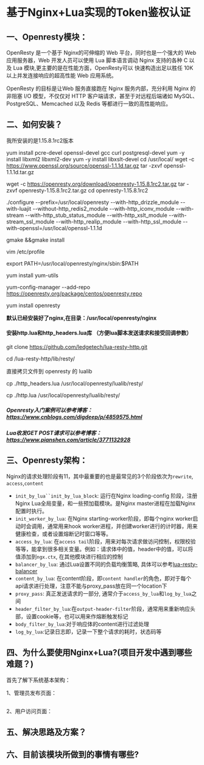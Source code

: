 # 基于Nginx+Lua实现的Token鉴权认证

## 一、Openresty模块：

OpenResty 是一个基于 Nginx的可伸缩的 Web 平台，同时也是一个强大的 Web 应用服务器，Web 开发人员可以使用 Lua 脚本语言调动 Nginx 支持的各种 C 以及 Lua 模块,更主要的是在性能方面，OpenResty可以 快速构造出足以胜任 10K 以上并发连接响应的超高性能 Web 应用系统。

OpenResty 的目标是让Web 服务直接跑在 Nginx 服务内部，充分利用 Nginx 的非阻塞 I/O 模型，不仅仅对 HTTP 客户端请求，甚至于对远程后端诸如 MySQL、PostgreSQL、Memcached 以及 Redis 等都进行一致的高性能响应。

## 二、如何安装？

我所安装的是1.15.8.1rc2版本

yum install pcre-devel openssl-devel gcc curl postgresql-devel
yum -y install libxml2 libxml2-dev
yum -y install libxslt-devel
cd /usr/local/
wget -c https://www.openssl.org/source/openssl-1.1.1d.tar.gz
tar -zxvf openssl-1.1.1d.tar.gz

wget -c https://openresty.org/download/openresty-1.15.8.1rc2.tar.gz
tar -zxvf openresty-1.15.8.1rc2.tar.gz
cd openresty-1.15.8.1rc2


./configure --prefix=/usr/local/openresty  --with-http_drizzle_module --with-luajit --without-http_redis2_module --with-http_iconv_module --with-stream --with-http_stub_status_module --with-http_xslt_module --with-stream_ssl_module --with-http_realip_module --with-http_ssl_module --with-openssl=/usr/local/openssl-1.1.1d

gmake &&gmake install



vim /etc/profile

export PATH=/usr/local/openresty/nginx/sbin:$PATH

yum install yum-utils

yum-config-manager --add-repo https://openresty.org/package/centos/openresty.repo

yum install openresty

**默认已经安装好了nginx,在目录：/usr/local/openresty/nginx** 

#### 安装http.lua和http_headers.lua库 （方便lua脚本发送请求和接受回调参数）


git clone https://github.com/ledgetech/lua-resty-http.git

cd /lua-resty-http/lib/resty/

直接拷贝文件到 openresty 的 lualib

cp ./http_headers.lua /usr/local/openresty/lualib/resty/

cp ./http.lua /usr/local/openresty/lualib/resty/



##### Openresty入门案例可以参考博客：<https://www.cnblogs.com/digdeep/p/4859575.html>

##### Lua收发GET POST请求可以参考博客：https://www.pianshen.com/article/3771132928



## 三、Openresty架构：

Nginx的请求处理阶段有11，其中最重要的也是最常见的3个阶段依次为`rewrite`, `access`,`content`

- `init_by_lua``init_by_lua_block`: 运行在Nginx loading-config 阶段，注册Nginx Lua全局变量，和一些预加载模块。是Nginx master进程在加载Nginx配置时执行。
- `init_worker_by_lua`: 在Nginx starting-worker阶段，即每个nginx worker启动时会调用，通常用来hook worker进程，并创建worker进行的计时器，用来健康检查，或者设置熔断记时窗口等等。
- `access_by_lua`: 在`access tail`阶段，用来对每次请求做访问控制，权限校验等等，能拿到很多相关变量。例如：请求体中的值，header中的值，可以将值添加到`ngx.ctx`, 在其他模块进行相应的控制
- `balancer_by_lua`: 通过Lua设置不同的负载均衡策略, 具体可以参考[lua-resty-balancer](https://link.zhihu.com/?target=https%3A//github.com/openresty/lua-resty-balancer)
- `content_by_lua`: 在content阶段，即`content handler`的角色，即对于每个api请求进行处理，注意不能与proxy_pass放在同一个location下
- `proxy_pass`: 真正发送请求的一部分, 通常介于`access_by_lua`和`log_by_lua`之间
- `header_filter_by_lua`:在`output-header-filter`阶段，通常用来重新响应头部，设置cookie等，也可以用来作熔断触发标记
- `body_filter_by_lua`:对于响应体的content进行过滤处理
- `log_by_lua`:记录日志即，记录一下整个请求的耗时，状态码等





## 四、为什么要使用Nginx+Lua?(项目开发中遇到哪些难题？)

  首先了解下系统基本架构：

1、管理员发布页面：

![]()

2、用户访问页面：



## 五、解决思路及方案？



## 六、目前该模块所做到的事情有哪些?



